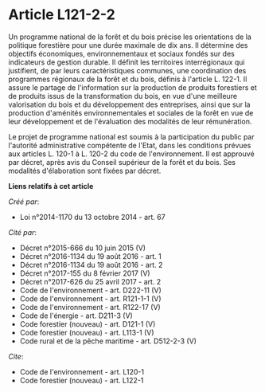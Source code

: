 # Article L121-2-2

Un programme national de la forêt et du bois précise les orientations de la politique forestière pour une durée maximale de
dix ans. Il détermine des objectifs économiques, environnementaux et sociaux fondés sur des indicateurs de gestion durable.
Il définit les territoires interrégionaux qui justifient, de par leurs caractéristiques communes, une coordination des
programmes régionaux de la forêt et du bois, définis à l'article L. 122-1. Il assure le partage de l'information sur la
production de produits forestiers et de produits issus de la transformation du bois, en vue d'une meilleure valorisation du
bois et du développement des entreprises, ainsi que sur la production d'aménités environnementales et sociales de la forêt en
vue de leur développement et de l'évaluation des modalités de leur rémunération.

Le projet de programme national est soumis à la participation du public par l'autorité administrative compétente de l'Etat,
dans les conditions prévues aux articles L. 120-1 à L. 120-2 du code de l'environnement. Il est approuvé par décret, après
avis du Conseil supérieur de la forêt et du bois. Ses modalités d'élaboration sont fixées par décret.

**Liens relatifs à cet article**

_Créé par_:

  - Loi n°2014-1170 du 13 octobre 2014 - art. 67

_Cité par_:

  - Décret n°2015-666 du 10 juin 2015 (V)
  - Décret n°2016-1134 du 19 août 2016 - art. 1
  - Décret n°2016-1134 du 19 août 2016 - art. 2
  - Décret n°2017-155 du 8 février 2017 (V)
  - Décret n°2017-626 du 25 avril 2017 - art. 2
  - Code de l'environnement - art. D222-11 (V)
  - Code de l'environnement - art. R121-1-1 (V)
  - Code de l'environnement - art. R122-17 (V)
  - Code de l'énergie - art. D211-3 (V)
  - Code forestier (nouveau) - art. D121-1 (V)
  - Code forestier (nouveau) - art. L113-1 (V)
  - Code rural et de la pêche maritime - art. D512-2-3 (V)

_Cite_:

  - Code de l'environnement - art. L120-1
  - Code forestier (nouveau) - art. L122-1
